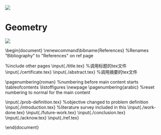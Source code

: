 
<head>
    <script src="https://cdn.mathjax.org/mathjax/latest/MathJax.js?config=TeX-AMS-MML_HTMLorMML" type="text/javascript"></script>
    <img src="http://latex.codecogs.com/gif.latex?\frac{\partial J}{\partial \theta_k^{(j)}}=\sum_{i:r(i,j)=1}{\big((\theta^{(j)})^Tx^{(i)}-y^{(i,j)}\big)x_k^{(i)}}+\lambda \theta_k^{(j)}" />
    <script type="text/x-mathjax-config">
        MathJax.Hub.Config({
            tex2jax: {
            skipTags: ['script', 'noscript', 'style', 'textarea', 'pre'],
            inlineMath: [['$','$']]
            }
        });
    </script>
</head>

# Geometry


<img src="http://latex.codecogs.com/gif.latex?\frac{\partial J}{\partial \theta_k^{(j)}}=\sum_{i:r(i,j)=1}{\big((\theta^{(j)})^Tx^{(i)}-y^{(i,j)}\big)x_k^{(i)}}+\lambda \theta_k^{(j)}" />


 \begin{document}
\renewcommand\bibname{References} %Renames "Bibliography" to "References" on ref page
 
 %include other pages
\input{./title.tex}                 %调用标题的tex文件
\input{./certificate.tex}
\input{./abstract.tex}              %调用摘要的tex文件

\pagenumbering{roman} %numbering before main content starts
\tableofcontents
\listoffigures
\newpage
\pagenumbering{arabic} %reset numbering to normal for the main content

 \input{./prob-definition.tex} %objective changed to problem definition
\input{./introduction.tex} %literature survey included in this
\input{./work-done.tex}
\input{./future-work.tex}
 \input{./conclusion.tex}
\input{./acknow.tex}
\input{./ref.tex}

\end{document}
